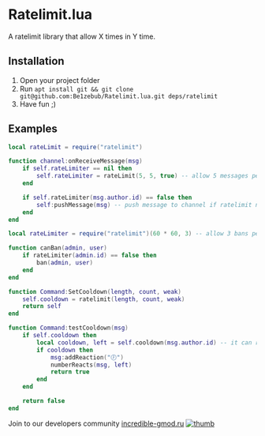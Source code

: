 # Ratelimit.lua

A ratelimit library that allow X times in Y time.

## Installation

1. Open your project folder
2. Run `apt install git && git clone git@github.com:Be1zebub/Ratelimit.lua.git deps/ratelimit`
3. Have fun ;)

## Examples

```lua
local rateLimit = require("ratelimit")

function channel:onReceiveMessage(msg)
	if self.rateLimiter == nil then
		self.rateLimiter = rateLimit(5, 5, true) -- allow 5 messages per 5 seconds per channel (ratelimiter storage is weak in this case)
	end

	if self.rateLimiter(msg.author.id) == false then
		self:pushMessage(msg) -- push message to channel if ratelimit not reached
	end
end
```

```lua
local rateLimiter = require("ratelimit")(60 * 60, 3) -- allow 3 bans per 1 hour

function canBan(admin, user)
	if rateLimiter(admin.id) == false then
		ban(admin, user)
	end
end
```
```lua
function Command:SetCooldown(length, count, weak)
	self.cooldown = ratelimit(length, count, weak)
	return self
end

function Command:testCooldown(msg)
	if self.cooldown then
		local cooldown, left = self.cooldown(msg.author.id) -- it can return time before cooldown ends
		if cooldown then
			msg:addReaction("🕖")
			numberReacts(msg, left)
			return true
		end
	end

	return false
end
```

Join to our developers community [incredible-gmod.ru](https://discord.incredible-gmod.ru)
[![thumb](https://i.imgur.com/LYGqTnx.png)](https://discord.incredible-gmod.ru)
